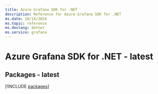 ```yaml
---
title: Azure Grafana SDK for .NET
description: Reference for Azure Grafana SDK for .NET
ms.date: 10/14/2024
ms.topic: reference
ms.devlang: dotnet
ms.service: grafana
---
```

# Azure Grafana SDK for .NET - latest
## Packages - latest
[!INCLUDE [packages](grafana-index.md)]